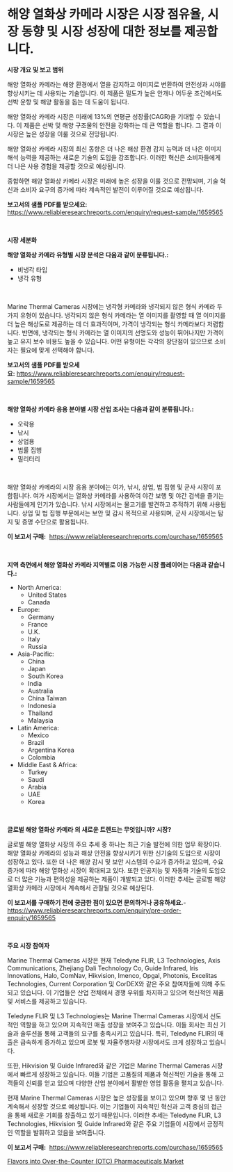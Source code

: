<p><h1>해양 열화상 카메라 시장은 시장 점유율, 시장 동향 및 시장 성장에 대한 정보를 제공합니다.</h1></p><p><strong>시장 개요 및 보고 범위</strong></p>
<p><p>해양 열화상 카메라는 해양 환경에서 열을 감지하고 이미지로 변환하여 안전성과 시야를 향상시키는 데 사용되는 기술입니다. 이 제품은 밀도가 높은 안개나 어두운 조건에서도 선박 운항 및 해양 활동을 돕는 데 도움이 됩니다.</p><p>해양 열화상 카메라 시장은 미래에 13%의 연평균 성장률(CAGR)을 기대할 수 있습니다. 이 제품은 선박 및 해양 구조물의 안전을 강화하는 데 큰 역할을 합니다. 그 결과 이 시장은 높은 성장을 이룰 것으로 전망됩니다.</p><p>해양 열화상 카메라 시장의 최신 동향은 더 나은 해상 환경 감지 능력과 더 나은 이미지 해석 능력을 제공하는 새로운 기술의 도입을 강조합니다. 이러한 혁신은 소비자들에게 더 나은 사용 경험을 제공할 것으로 예상됩니다.</p><p>종합하면 해양 열화상 카메라 시장은 미래에 높은 성장을 이룰 것으로 전망되며, 기술 혁신과 소비자 요구의 증가에 따라 계속적인 발전이 이루어질 것으로 예상됩니다.</p></p>
<p><strong>보고서의 샘플 PDF를 받으세요:</strong> <a href="https://www.reliableresearchreports.com/enquiry/request-sample/1659565">https://www.reliableresearchreports.com/enquiry/request-sample/1659565</a></p>
<p>&nbsp;</p>
<p><strong>시장 세분화</strong></p>
<p><strong>해양 열화상 카메라 유형별 시장 분석은 다음과 같이 분류됩니다.:</strong></p>
<p><ul><li>비냉각 타입</li><li>냉각 유형</li></ul></p>
<p>&nbsp;</p>
<p><p>Marine Thermal Cameras 시장에는 냉각형 카메라와 냉각되지 않은 형식 카메라 두 가지 유형이 있습니다. 냉각되지 않은 형식 카메라는 열 이미지를 촬영할 때 열 이미지를 더 높은 해상도로 제공하는 데 더 효과적이며, 가격이 냉각되는 형식 카메라보다 저렴합니다. 반면에, 냉각되는 형식 카메라는 열 이미지의 선명도와 성능이 뛰어나지만 가격이 높고 유지 보수 비용도 높을 수 있습니다. 어떤 유형이든 각각의 장단점이 있으므로 소비자는 필요에 맞게 선택해야 합니다.</p></p>
<p><strong>보고서의 샘플 PDF를 받으세요:</strong>&nbsp;<a href="https://www.reliableresearchreports.com/enquiry/request-sample/1659565">https://www.reliableresearchreports.com/enquiry/request-sample/1659565</a></p>
<p>&nbsp;</p>
<p><strong> 해양 열화상 카메라 응용 분야별 시장 산업 조사는 다음과 같이 분류됩니다.:</strong></p>
<p><ul><li>오락용</li><li>낚시</li><li>상업용</li><li>법률 집행</li><li>밀리터리</li></ul></p>
<p>&nbsp;</p>
<p><p>해양 열화상 카메라의 시장 응용 분야에는 여가, 낚시, 상업, 법 집행 및 군사 시장이 포함됩니다. 여가 시장에서는 열화상 카메라를 사용하여 야간 보행 및 야간 검색을 즐기는 사람들에게 인기가 있습니다. 낚시 시장에서는 물고기를 발견하고 추적하기 위해 사용됩니다. 상업 및 법 집행 부문에서는 보안 및 감시 목적으로 사용되며, 군사 시장에서는 탐지 및 증명 수단으로 활용됩니다.</p></p>
<p><strong>이 보고서 구매:</strong>&nbsp; <a href="https://www.reliableresearchreports.com/purchase/1659565">https://www.reliableresearchreports.com/purchase/1659565</a></p>
<p>&nbsp;</p>
<p><strong>지역 측면에서 해양 열화상 카메라 지역별로 이용 가능한 시장 플레이어는 다음과 같습니다.:</strong></p>
<p><ul>
    <li>
        North America:
        <ul>
            <li>United States</li>
            <li>Canada</li>
        </ul>
    </li>
    <li>
        Europe:
        <ul>
            <li>Germany</li>
            <li>France</li>
            <li>U.K.</li>
            <li>Italy</li>
            <li>Russia</li>
        </ul>
    </li>
    <li>
        Asia-Pacific:
        <ul>
            <li>China</li>
            <li>Japan</li>
            <li>South Korea</li>
            <li>India</li>
            <li>Australia</li>
            <li>China Taiwan</li>
            <li>Indonesia</li>
            <li>Thailand</li>
            <li>Malaysia</li>
        </ul>
    </li>
    <li>
        Latin America:
        <ul>
            <li>Mexico</li>
            <li>Brazil</li>
            <li>Argentina Korea</li>
            <li>Colombia</li>
        </ul>
    </li>
    <li>
        Middle East & Africa:
        <ul>
            <li>Turkey</li>
            <li>Saudi</li>
            <li>Arabia</li>
            <li>UAE</li>
            <li>Korea</li>
        </ul>
    </li>
    </ul></p>
<p>&nbsp;</p>
<p><strong>글로벌 해양 열화상 카메라 의 새로운 트렌드는 무엇입니까? 시장?</strong></p>
<p><p>글로벌 해양 열화상 시장의 주요 추세 중 하나는 최근 기술 발전에 의한 업무 확장이다. 해양 열화상 카메라의 성능과 해상 안전을 향상시키기 위한 신기술의 도입으로 시장이 성장하고 있다. 또한 더 나은 해양 감시 및 보안 시스템의 수요가 증가하고 있으며, 수요 증가에 따라 해양 열화상 시장이 확대되고 있다. 또한 인공지능 및 자동화 기술의 도입으로 더 많은 기능과 편의성을 제공하는 제품이 개발되고 있다. 이러한 추세는 글로벌 해양 열화상 카메라 시장에서 계속해서 관찰될 것으로 예상된다.</p></p>
<p><strong>이 보고서를 구매하기 전에 궁금한 점이 있으면 문의하거나 공유하세요.</strong>- <a href="https://www.reliableresearchreports.com/enquiry/pre-order-enquiry/1659565">https://www.reliableresearchreports.com/enquiry/pre-order-enquiry/1659565</a></p>
<p>&nbsp;</p>
<p><strong>주요 시장 참여자</strong></p>
<p><p>Marine Thermal Cameras 시장은 현재 Teledyne FLIR, L3 Technologies, Axis Communications, Zhejiang Dali Technology Co, Guide Infrared, Iris Innovations, Halo, ComNav, Hikvision, Imenco, Opgal, Photonis, Excelitas Technologies, Current Corporation 및 CorDEX와 같은 주요 참여자들에 의해 주도되고 있습니다. 이 기업들은 산업 전체에서 경쟁 우위를 차지하고 있으며 혁신적인 제품 및 서비스를 제공하고 있습니다.</p><p>Teledyne FLIR 및 L3 Technologies는 Marine Thermal Cameras 시장에서 선도적인 역할을 하고 있으며 지속적인 매출 성장을 보여주고 있습니다. 이들 회사는 최신 기술과 솔루션을 통해 고객들의 요구를 충족시키고 있습니다. 특히, Teledyne FLIR의 매출은 급속하게 증가하고 있으며 로봇 및 자율주행차량 시장에서도 크게 성장하고 있습니다.</p><p>또한, Hikvision 및 Guide Infrared와 같은 기업은 Marine Thermal Cameras 시장에서 빠르게 성장하고 있습니다. 이들 기업은 고품질의 제품과 혁신적인 기술을 통해 고객들의 신뢰를 얻고 있으며 다양한 산업 분야에서 활발한 영업 활동을 펼치고 있습니다.</p><p>현재 Marine Thermal Cameras 시장은 높은 성장률을 보이고 있으며 향후 몇 년 동안 계속해서 성장할 것으로 예상됩니다. 이는 기업들이 지속적인 혁신과 고객 중심의 접근을 통해 새로운 기회를 창출하고 있기 때문입니다. 이러한 추세는 Teledyne FLIR, L3 Technologies, Hikvision 및 Guide Infrared와 같은 주요 기업들이 시장에서 긍정적인 역할을 발휘하고 있음을 보여줍니다.</p></p>
<p><strong>이 보고서 구매:</strong>&nbsp;&nbsp;<a href="https://www.reliableresearchreports.com/purchase/1659565">https://www.reliableresearchreports.com/purchase/1659565</a></p>
<p><p><a href="https://fearless-okapi-6c8.notion.site/Global-Flavors-into-Over-the-Counter-OTC-Pharmaceuticals-Market-Size-and-Market-Trends-Insights-a-3b48dc6164744aff8df91c2eefa17ece">Flavors into Over-the-Counter (OTC) Pharmaceuticals Market</a></p></p>
